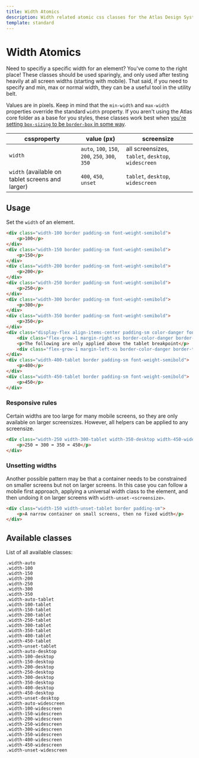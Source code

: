 ```yaml
---
title: Width Atomics
description: Width related atomic css classes for the Atlas Design System
template: standard
---
```


# Width Atomics

Need to specifiy a specific width for an element? You've come to the right place! These classes should be used sparingly, and only used after testing heavily at all screen widths (starting with mobile). That said, if you need to specify and min, max or normal width, they can be a useful tool in the utility belt.

Values are in pixels. Keep in mind that the `min-width` and `max-width` properties override the standard `width` property. If you aren't using the Atlas core folder as a base for you styles, these classes work best when [you're setting `box-sizing` to be `border-box` in some way](https://css-tricks.com/box-sizing/#aa-present-day-box-sizing).

| cssproperty                                      | value (px)                                       | screensize                                         |
| ------------------------------------------------ | ------------------------------------------------ | -------------------------------------------------- |
| `width`                                          | `auto`, `100`, `150`, `200`, `250`, `300`, `350` | all screensizes, `tablet`, `desktop`, `widescreen` |
| `width` (available on tablet screens and larger) | `400`, `450`, `unset`                            | `tablet`, `desktop`, `widescreen`                  |

## Usage

Set the `width` of an element.

```html
<div class="width-100 border padding-sm font-weight-semibold">
	<p>100</p>
</div>
<div class="width-150 border padding-sm font-weight-semibold">
	<p>150</p>
</div>
<div class="width-200 border padding-sm font-weight-semibold">
	<p>200</p>
</div>
<div class="width-250 border padding-sm font-weight-semibold">
	<p>250</p>
</div>
<div class="width-300 border padding-sm font-weight-semibold">
	<p>300</p>
</div>
<div class="width-350 border padding-sm font-weight-semibold">
	<p>350</p>
</div>
<div class="display-flex align-items-center padding-sm color-danger font-size-sm">
	<div class="flex-grow-1 margin-right-xs border-color-danger border-top"></div>
	<p>The following are only applied above the tablet breakpoint</p>
	<div class="flex-grow-1 margin-left-xs border-color-danger border-top"></div>
</div>
<div class="width-400-tablet border padding-sm font-weight-semibold">
	<p>400</p>
</div>
<div class="width-450-tablet border padding-sm font-weight-semibold">
	<p>450</p>
</div>
```

### Responsive rules

Certain widths are too large for many mobile screens, so they are only available on larger screensizes. However, all helpers can be applied to any screensize.

```html
<div class="width-250 width-300-tablet width-350-desktop width-450-widescreen border padding-sm">
	<p>250 ➡ 300 ➡ 350 ➡ 450</p>
</div>
```

### Unsetting widths

Another possible pattern may be that a container needs to be constrained on smaller screens but not on larger screens. In this case you can follow a mobile first approach, applying a universal width class to the element, and then undoing it on larger screens with `width-unset-<screensize>`.

```html
<div class="width-150 width-unset-tablet border padding-sm">
	<p>A narrow container on small screens, then no fixed width</p>
</div>
```

## Available classes

List of all available classes:

```atomics-filter
.width-auto
.width-100
.width-150
.width-200
.width-250
.width-300
.width-350
.width-auto-tablet
.width-100-tablet
.width-150-tablet
.width-200-tablet
.width-250-tablet
.width-300-tablet
.width-350-tablet
.width-400-tablet
.width-450-tablet
.width-unset-tablet
.width-auto-desktop
.width-100-desktop
.width-150-desktop
.width-200-desktop
.width-250-desktop
.width-300-desktop
.width-350-desktop
.width-400-desktop
.width-450-desktop
.width-unset-desktop
.width-auto-widescreen
.width-100-widescreen
.width-150-widescreen
.width-200-widescreen
.width-250-widescreen
.width-300-widescreen
.width-350-widescreen
.width-400-widescreen
.width-450-widescreen
.width-unset-widescreen
```
